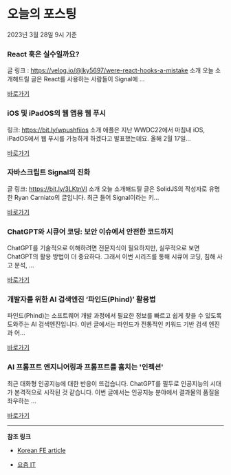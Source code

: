 # 오늘의 포스팅 
2023년 3월 28일 9시 기준 

###  React 훅은 실수일까요? 

 글 링크 : https://velog.io/@lky5697/were-react-hooks-a-mistake 소개 오늘 소개해드릴 글은 React를 사용하는 사람들이 Signal에 ... 

 [바로가기](https://kofearticle.substack.com/p/korean-fe-article-react-9b4) 

###  iOS 및 iPadOS의 웹 앱용 웹 푸시 

 링크: https://bit.ly/wpushfiios 소개 애플은 지난 WWDC22에서 마침내 iOS, iPadOS에서 웹 푸시를 가능하게 하겠다고 발표했는데요. 올해 2월 17일... 

 [바로가기](https://kofearticle.substack.com/p/korean-fe-article-ios-ipados) 

###  자바스크립트 Signal의 진화 

 글 링크: https://bit.ly/3LKtnVI 소개 오늘 소개해드릴 글은 SolidJS의 작성자로 유명한 Ryan Carniato의 글입니다. 최근 들어 Signal이라는 키... 

 [바로가기](https://kofearticle.substack.com/p/korean-fe-article-signal) 

### ChatGPT와 시큐어 코딩: 보안 이슈에서 안전한 코드까지 

 ChatGPT를 기술적으로 이해하려면 전문지식이 필요하지만, 실무적으로 보면 ChatGPT의 활용 방법이 더 중요하다. 그래서 이번 시리즈를 통해 시큐어 코딩, 침해 사고 분석, ... 

 [바로가기](https://yozm.wishket.com/magazine/detail/1948/) 

### 개발자를 위한 AI 검색엔진 ‘파인드(Phind)’ 활용법 

 파인드(Phind)는 소프트웨어 개발 과정에서 필요한 정보를 빠르고 쉽게 찾을 수 있도록 도와주는 AI 검색엔진입니다. 이번 글에서는 파인드가 전통적인 키워드 기반 검색 엔진과 어... 

 [바로가기](https://yozm.wishket.com/magazine/detail/1944/) 

### AI 프롬프트 엔지니어링과 프롬프트를 훔치는 '인젝션' 

 최근 대화형 인공지능에 대한 반응이 뜨겁습니다. ChatGPT를 필두로 인공지능의 시대가 본격적으로 시작된 것 같습니다. 이번 글에서는 인공지능 분야에서 결과물의 품질을 좌우하는 ... 

 [바로가기](https://yozm.wishket.com/magazine/detail/1939/) 

---

**참조 링크**

- [Korean FE article](https://kofearticle.substack.com) 

- [요즘 IT](https://yozm.wishket.com/magazine) 

